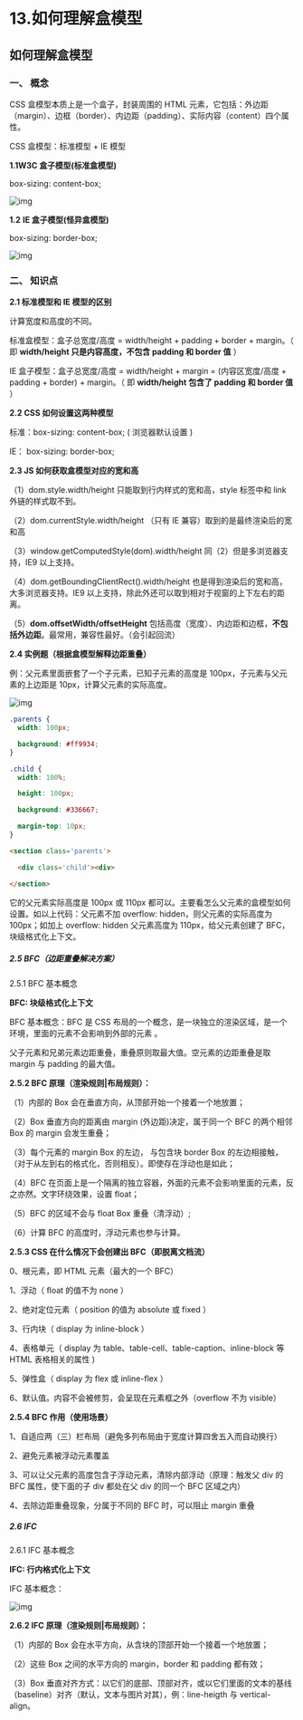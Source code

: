 # 13.如何理解盒模型

## 如何理解盒模型

### **一、** 概念

CSS 盒模型本质上是一个盒子，封装周围的 HTML 元素，它包括：外边距（margin）、边框（border）、内边距（padding）、实际内容（content）四个属性。

CSS 盒模型：标准模型 + IE 模型

**1.1W3C 盒子模型(标准盒模型)**

box-sizing: content-box;

![img](file:///C:\Users\ADMINI~1\AppData\Local\Temp\ksohtml15892\wps5.jpg)

**1.2** **IE 盒子模型(怪异盒模型)**

box-sizing: border-box;

![img](file:///C:\Users\ADMINI~1\AppData\Local\Temp\ksohtml15892\wps6.jpg)

### **二、** **知识点**

**2.1 标准模型和 IE 模型的区别**

计算宽度和高度的不同。

标准盒模型：盒子总宽度/高度 = width/height + padding + border + margin。（ 即 **width/height 只是内容高度，不包含 padding 和 border 值** ）

IE 盒子模型：盒子总宽度/高度 = width/height + margin = (内容区宽度/高度 + padding + border) + margin。（ 即 **width/height 包含了 padding 和 border 值** ）

**2.2 CSS 如何设置这两种模型**

标准：box-sizing: content-box; ( 浏览器默认设置 )

IE： box-sizing: border-box;

**2.3 JS 如何获取盒模型对应的宽和高**

（1）dom.style.width/height 只能取到行内样式的宽和高，style 标签中和 link 外链的样式取不到。

（2）dom.currentStyle.width/height （只有 IE 兼容）取到的是最终渲染后的宽和高

（3）window.getComputedStyle(dom).width/height 同（2）但是多浏览器支持，IE9 以上支持。

（4）dom.getBoundingClientRect().width/height 也是得到渲染后的宽和高，大多浏览器支持。IE9 以上支持，除此外还可以取到相对于视窗的上下左右的距离。

（5）**dom.offsetWidth/offsetHeight** 包括高度（宽度）、内边距和边框，**不包括外边距**。最常用，兼容性最好。（会引起回流）

**2.4 实例题（根据盒模型解释边距重叠）**

例：父元素里面嵌套了一个子元素，已知子元素的高度是 100px，子元素与父元素的上边距是 10px，计算父元素的实际高度。

![img](file:///C:\Users\ADMINI~1\AppData\Local\Temp\ksohtml15892\wps7.jpg)

```css
.parents {
  width: 100px;

  background: #ff9934;
}

.child {
  width: 100%;

  height: 100px;

  background: #336667;

  margin-top: 10px;
}
```

```html
<section class='parents'>

  <div class='child'><div>

</section>
```

它的父元素实际高度是 100px 或 110px 都可以。主要看怎么父元素的盒模型如何设置。如以上代码：父元素不加 overflow: hidden，则父元素的实际高度为 100px；如加上 overflow: hidden 父元素高度为 110px，给父元素创建了 BFC，块级格式化上下文。

##### **2.5 BFC（边距重叠解决方案）**

2.5.1 BFC 基本概念

**BFC: 块级格式化上下文**

BFC 基本概念：BFC 是 CSS 布局的一个概念，是一块独立的渲染区域，是一个环境，里面的元素不会影响到外部的元素 。

父子元素和兄弟元素边距重叠，重叠原则取最大值。空元素的边距重叠是取 margin 与 padding 的最大值。

**2.5.2 BFC 原理（渲染规则|布局规则）：**

（1）内部的 Box 会在垂直方向，从顶部开始一个接着一个地放置；

（2）Box 垂直方向的距离由 margin (外边距)决定，属于同一个 BFC 的两个相邻 Box 的 margin 会发生重叠；

（3）每个元素的 margin Box 的左边， 与包含块 border Box 的左边相接触，（对于从左到右的格式化，否则相反）。即使存在浮动也是如此；

（4）BFC 在页面上是一个隔离的独立容器，外面的元素不会影响里面的元素，反之亦然。文字环绕效果，设置 float；

（5）BFC 的区域不会与 float Box 重叠（清浮动）;

（6）计算 BFC 的高度时，浮动元素也参与计算。

**2.5.3 CSS 在什么情况下会创建出 BFC（即脱离文档流）**

0、根元素，即 HTML 元素（最大的一个 BFC）

1、浮动（ float 的值不为 none ）

2、绝对定位元素（ position 的值为 absolute 或 fixed ）

3、行内块（ display 为 inline-block ）

4、表格单元（ display 为 table、table-cell、table-caption、inline-block 等 HTML 表格相关的属性 )

5、弹性盒（ display 为 flex 或 inline-flex ）

6、默认值。内容不会被修剪，会呈现在元素框之外（overflow 不为 visible）

**2.5.4 BFC 作用（使用场景）**

1、自适应两（三）栏布局（避免多列布局由于宽度计算四舍五入而自动换行）

2、避免元素被浮动元素覆盖

3、可以让父元素的高度包含子浮动元素，清除内部浮动（原理：触发父 div 的 BFC 属性，使下面的子 div 都处在父 div 的同一个 BFC 区域之内）

4、去除边距重叠现象，分属于不同的 BFC 时，可以阻止 margin 重叠

##### **2.6 IFC**

2.6.1 IFC 基本概念

**IFC: 行内格式化上下文**

IFC 基本概念：

![img](file:///C:\Users\ADMINI~1\AppData\Local\Temp\ksohtml15892\wps8.jpg)

**2.6.2 IFC 原理（渲染规则|布局规则）：**

（1）内部的 Box 会在水平方向，从含块的顶部开始一个接着一个地放置；

（2）这些 Box 之间的水平方向的 margin，border 和 padding 都有效；

（3）Box 垂直对齐方式：以它们的底部、顶部对齐，或以它们里面的文本的基线（baseline）对齐（默认，文本与图片对其），例：line-heigth 与 vertical-align。
